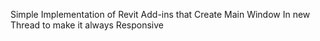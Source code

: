 Simple Implementation of Revit Add-ins that Create Main Window In new Thread to make it always Responsive  
